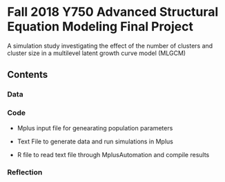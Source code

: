 # Fall 2018 Y750 Advanced Structural Equation Modeling Final Project

A simulation study investigating the effect of the number of clusters and cluster size in a multilevel latent growth curve model (MLGCM)

## Contents

### Data

### Code
* Mplus input file for genearating population parameters 

* Text File to generate data and run simulations in Mplus

* R file to read text file through MplusAutomation and compile results


### Reflection 


